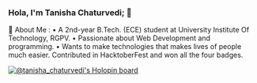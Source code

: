 ### Hola, I'm Tanisha Chaturvedi; 👋

🤔 About Me :
• A 2nd-year B.Tech. (ECE) student at University Institute Of Technology, RGPV.
• Passionate about Web Development and programming.
• Wants to make technologies that makes lives of people much easier.
Contributed in HacktoberFest and won all the four badges.


[![@tanisha_chaturvedi's Holopin board](https://holopin.me/tanisha_chaturvedi)](https://holopin.io/@tanisha_chaturvedi)












